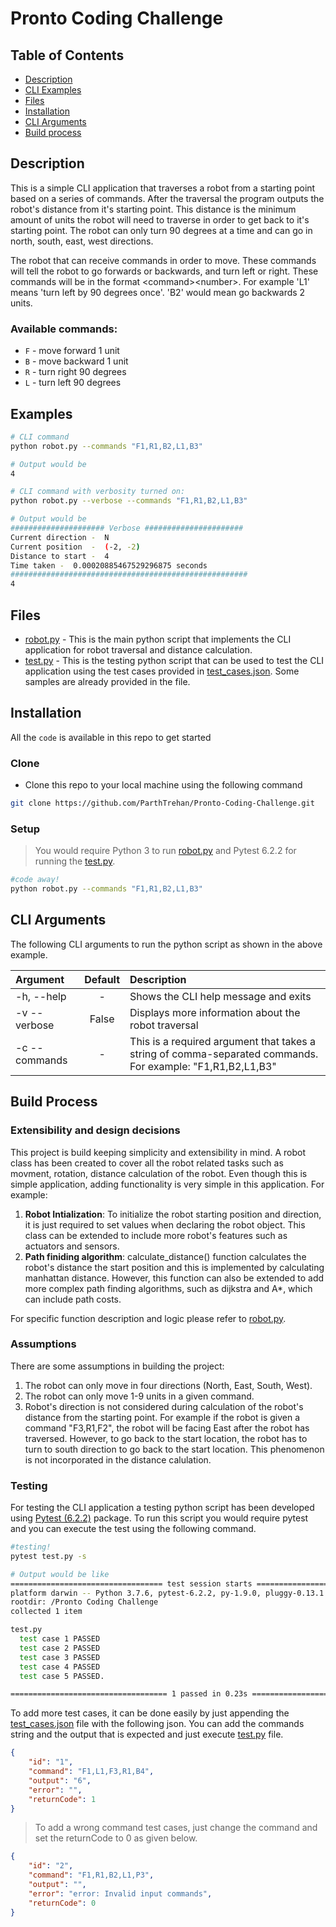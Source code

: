 # Pronto Coding Challenge

## Table of Contents

- [Description](#Description)
- [CLI Examples](#examples)
- [Files](#files)
- [Installation](#installation)
- [CLI Arguments](#cli_arguments)
- [Build process](#build)

## Description

This is a simple CLI application that traverses a robot from a starting point based on a series of commands. After the traversal the program outputs the robot's distance from it's starting point. This distance is the minimum amount of units the robot will need to traverse in order to get back to it's starting point. The robot can only turn 90 degrees at a time and can go in north, south, east, west directions.

The robot that can receive commands in order to move.  These commands will tell the robot to go forwards or backwards, and turn left or right.  These commands will be  in the format \<command>\<number>.  For example 'L1' means 'turn left by 90 degrees once'.  'B2' would mean go backwards 2 units.

### Available commands:
* `F` - move forward 1 unit
* `B` - move backward 1 unit
* `R` - turn right 90 degrees
* `L` - turn left 90 degrees

## Examples

```bash
# CLI command
python robot.py --commands "F1,R1,B2,L1,B3"

# Output would be
4
```
```bash
# CLI command with verbosity turned on:
python robot.py --verbose --commands "F1,R1,B2,L1,B3"

# Output would be
##################### Verbose ######################
Current direction -  N
Current position  -  (-2, -2)
Distance to start -  4
Time taken -  0.00020885467529296875 seconds
#####################################################
4
```

## Files
- [robot.py](https://github.com/ParthTrehan/Pronto-Coding-Challenge/blob/master/robot.py "robot.py") - This is the main python script that implements the CLI application for robot traversal and distance calculation.
- [test.py](https://github.com/ParthTrehan/Pronto-Coding-Challenge/blob/master/test.py "test.py") - This is the testing python script that can be used to test the CLI application using the test cases provided in [test_cases.json](https://github.com/ParthTrehan/Pronto-Coding-Challenge/blob/master/test_cases.json "test_cases.json"). Some samples are already provided in the file.

## Installation

All the `code` is available in this repo to get started

### Clone

- Clone this repo to your local machine using the following command
```bash
git clone https://github.com/ParthTrehan/Pronto-Coding-Challenge.git
```

### Setup

> You would require Python 3 to run [robot.py](https://github.com/ParthTrehan/Pronto-Coding-Challenge/blob/master/robot.py "robot.py") and Pytest 6.2.2 for running the [test.py](https://github.com/ParthTrehan/Pronto-Coding-Challenge/blob/master/test.py "test.py").
```bash
#code away!
python robot.py --commands "F1,R1,B2,L1,B3"
```

## <a id="cli_arguments"></a>CLI Arguments
The following CLI arguments to run the python script as shown in the above example.

| Argument                  | Default       | Description   |	
| :------------------------ |:-------------:| :-------------|
| -h, --help       	        |	-           | Shows the CLI help message and exits
| -v  --verbose             | False         | Displays more information about the robot traversal
| -c --commands 	        | -	            | This is a required argument that 					takes a string of comma-separated commands. For example: "F1,R1,B2,L1,B3"

## <a id="build"></a>Build Process

### Extensibility and design decisions
This project is build keeping simplicity and extensibility in mind. A robot class has been created to cover all the robot related tasks such as movment, rotation, distance calculation of the robot. Even though this is simple application, adding functionality is very simple in this application. For example:

 1. **Robot Intialization**: To initialize the robot starting position and direction, it is just required to set values when declaring the robot object. This class can be extended to include more robot's features such as actuators and sensors.
 2. **Path finiding algorithm**: calculate_distance() function calculates the robot's distance the start position and this is implemented by calculating manhattan distance. However, this function can also be extended to add more complex path finding algorithms, such as dijkstra and A*, which can include path costs.

For specific function description and logic please refer to [robot.py](https://github.com/ParthTrehan/Pronto-Coding-Challenge/blob/master/robot.py "robot.py").

### Assumptions
There are some assumptions in building the project:

 1. The robot can only move in four directions (North, East, South, West).
 2. The robot can only move 1-9 units in a given command. 
 3. Robot's direction is not considered during calculation of the robot's distance from the starting point. For example if the robot is given a command "F3,R1,F2", the robot will be facing East after the robot has traversed. However, to go back to the start location, the robot has to turn to south direction to go back to the start location. This phenomenon is not incorporated in the distance calulation.

### Testing
For testing the CLI application a testing python script has been developed using [Pytest (6.2.2)](https://pytest.org/) package. To run this script you would require pytest and you can execute the test using the following command.

```bash
#testing!
pytest test.py -s

# Output would be like
================================== test session starts ==================================
platform darwin -- Python 3.7.6, pytest-6.2.2, py-1.9.0, pluggy-0.13.1
rootdir: /Pronto Coding Challenge
collected 1 item                                                                        

test.py 
  test case 1 PASSED
  test case 2 PASSED
  test case 3 PASSED
  test case 4 PASSED
  test case 5 PASSED.

=================================== 1 passed in 0.23s ===================================
```
To add more test cases, it can be done easily by just appending the [test_cases.json](https://github.com/ParthTrehan/Pronto-Coding-Challenge/blob/master/test_cases.json "test_cases.json") file with the following json. You can add the commands string and the output that is expected and just execute [test.py](https://github.com/ParthTrehan/Pronto-Coding-Challenge/blob/master/test.py "test.py") file.
```json
{
	"id": "1",
	"command": "F1,L1,F3,R1,B4",
	"output": "6",
	"error": "",
	"returnCode": 1
}
```
> To add a wrong command test cases, just change the command and set the returnCode to 0 as given below.

```json
{
	"id": "2",
	"command": "F1,R1,B2,L1,P3",
	"output": "",
	"error": "error: Invalid input commands",
	"returnCode": 0
}
```